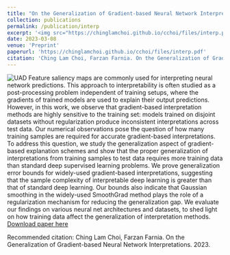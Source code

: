 ```yaml
---
title: "On the Generalization of Gradient-based Neural Network Interpretations"
collection: publications
permalink: /publication/interp
excerpt: '<img src="https://chinglamchoi.github.io/cchoi/files/interp.png" width="80%" class="center"> <br> <style> .center {display: block; margin-left: auto; margin-right: auto; width: 50%;} </style> Feature saliency maps are commonly used for interpreting neural network predictions. This approach to interpretability is often studied as a post-processing problem independent of training setups, where the gradients of trained models are used to explain their output predictions. However, in this work, we observe that gradient-based interpretation methods are highly sensitive to the training set: models trained on disjoint datasets without regularization produce inconsistent interpretations across test data. Our numerical observations pose the question of how many training samples are required for accurate gradient-based interpretations. To address this question, we study the generalization aspect of gradient-based explanation schemes and show that the proper generalization of interpretations from training samples to test data requires more training data than standard deep supervised learning problems. We prove generalization error bounds for widely-used gradient-based interpretations, suggesting that the sample complexity of interpretable deep learning is greater than that of standard deep learning. Our bounds also indicate that Gaussian smoothing in the widely-used SmoothGrad method plays the role of a regularization mechanism for reducing the generalization gap. We evaluate our findings on various neural net architectures and datasets, to shed light on how training data affect the generalization of interpretation methods.'
date: 2023-03-08
venue: 'Preprint'
paperurl: 'https://chinglamchoi.github.io/cchoi/files/interp.pdf'
citation: 'Ching Lam Choi, Farzan Farnia. On the Generalization of Gradient-based Neural Network Interpretations. 2023.'
---
```

![UAD](https://chinglamchoi.github.io/cchoi/files/interp.png)
Feature saliency maps are commonly used for interpreting neural network predictions. This approach to interpretability is often studied as a post-processing problem independent of training setups, where the gradients of trained models are used to explain their output predictions. However, in this work, we observe that gradient-based interpretation methods are highly sensitive to the training set: models trained on disjoint datasets without regularization produce inconsistent interpretations across test data. Our numerical observations pose the question of how many training samples are required for accurate gradient-based interpretations. To address this question, we study the generalization aspect of gradient-based explanation schemes and show that the proper generalization of interpretations from training samples to test data requires more training data than standard deep supervised learning problems. We prove generalization error bounds for widely-used gradient-based interpretations, suggesting that the sample complexity of interpretable deep learning is greater than that of standard deep learning. Our bounds also indicate that Gaussian smoothing in the widely-used SmoothGrad method plays the role of a regularization mechanism for reducing the generalization gap. We evaluate our findings on various neural net architectures and datasets, to shed light on how training data affect the generalization of interpretation methods.
[Download paper here](https://chinglamchoi.github.io/cchoi/files/interp.pdf)

Recommended citation: Ching Lam Choi, Farzan Farnia. On the Generalization of Gradient-based Neural Network Interpretations. 2023.
